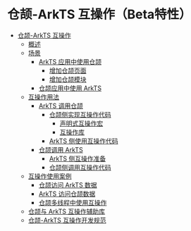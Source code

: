 # 仓颉-ArkTS 互操作（Beta特性）

- [仓颉-ArkTS 互操作]()
    - [概述](cangjie_arkts_overview.md)
    - [场景](interoperability_senario.md)
        - [ArkTS 应用中使用仓颉](using_cangjie.md)
            - [增加仓颉页面](add_cangjie_page.md)
            - [增加仓颉模块](add_cangjie_module.md)
        - [仓颉应用中使用 ArkTS](using_arkts.md)
    - [互操作用法]()
        - [ArkTS 调用仓颉](method_of_ArkTS_calling_cangjie.md)
            - [仓颉侧实现互操作代码]()
                - [声明式互操作宏](interoperability_macro.md)
                - [互操作库](interoperability_lib.md)
            - [ArkTS 侧使用互操作代码](arkts_import_cangjie.md)
        - [仓颉调用 ArkTS]()
            - [ArkTS 侧互操作准备](prepare_arkts_module.md)
            - [仓颉侧调用互操作代码](using_arkts_module.md)
    - [互操作使用案例](using_example.md)
        - [仓颉访问 ArkTS 数据](operating_ArkTS_data.md)
        - [ArkTS 访问仓颉数据](operating_cangjie_objects.md)
        - [仓颉多线程中使用互操作](using_interoperability_lib_multithread.md)
    - [仓颉与 ArkTS 互操作辅助库](auxiliary_lib.md)
    - [仓颉-ArkTS 互操作开发规范](interop_guidelines.md)